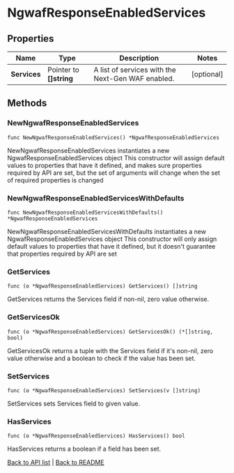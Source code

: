 # NgwafResponseEnabledServices

## Properties

Name | Type | Description | Notes
------------ | ------------- | ------------- | -------------
**Services** | Pointer to **[]string** | A list of services with the Next-Gen WAF enabled. | [optional] 

## Methods

### NewNgwafResponseEnabledServices

`func NewNgwafResponseEnabledServices() *NgwafResponseEnabledServices`

NewNgwafResponseEnabledServices instantiates a new NgwafResponseEnabledServices object
This constructor will assign default values to properties that have it defined,
and makes sure properties required by API are set, but the set of arguments
will change when the set of required properties is changed

### NewNgwafResponseEnabledServicesWithDefaults

`func NewNgwafResponseEnabledServicesWithDefaults() *NgwafResponseEnabledServices`

NewNgwafResponseEnabledServicesWithDefaults instantiates a new NgwafResponseEnabledServices object
This constructor will only assign default values to properties that have it defined,
but it doesn't guarantee that properties required by API are set

### GetServices

`func (o *NgwafResponseEnabledServices) GetServices() []string`

GetServices returns the Services field if non-nil, zero value otherwise.

### GetServicesOk

`func (o *NgwafResponseEnabledServices) GetServicesOk() (*[]string, bool)`

GetServicesOk returns a tuple with the Services field if it's non-nil, zero value otherwise
and a boolean to check if the value has been set.

### SetServices

`func (o *NgwafResponseEnabledServices) SetServices(v []string)`

SetServices sets Services field to given value.

### HasServices

`func (o *NgwafResponseEnabledServices) HasServices() bool`

HasServices returns a boolean if a field has been set.


[Back to API list](../README.md#documentation-for-api-endpoints) | [Back to README](../README.md)
